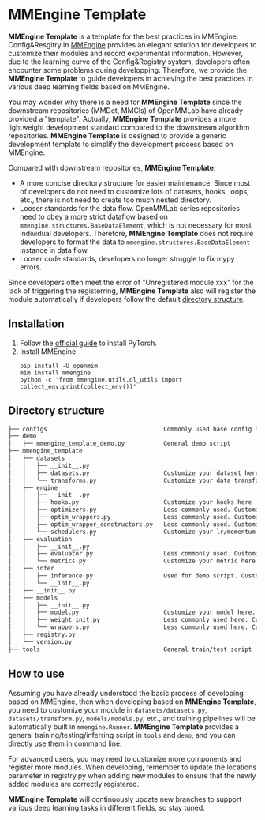 # MMEngine Template

**MMEngine Template** is a template for the best practices in MMEngine. Config&Resgitry in [MMEngine](https://github.com/open-mmlab/mmengine) provides an elegant solution for developers to customize their modules and record experimental information. However, due to the learning curve of the Config&Registry system, developers often encounter some problems during developping. Therefore, we provide the **MMEngine Template** to guide developers in achieving the best practices in various deep learning fields based on MMEngine.

You may wonder why there is a need for **MMEngine Template** since the downstream repositories (MMDet, MMCls) of OpenMMLab have already provided a "template". Actually, **MMEngine Template** provides a more lightweight development standard compared to the downstream algorithm repositories. **MMEngine Template** is designed to provide a generic development template to simplify the development process based on MMEngine.

Compared with downstream repositories, **MMEngine Template**:

- A more concise directory structure for easier maintenance. Since most of developers do not need to customize lots of datasets, hooks, loops, etc., there is not need to create too much nested directory.
- Looser standards for the data flow. OpenMMLab series repositories need to obey a more strict dataflow based on `mmengine.structures.BaseDataElement`, which is not necessary for most individual developers. Therefore, **MMEngine Template** does not require developers to format the data to `mmengine.structures.BaseDataElement` instance in data flow.
- Looser code standards, developers no longer struggle to fix mypy errors.

Since developers often meet the error of "Unregistered module xxx" for the lack of triggering the registerring, **MMEngine Template** also will register the module automatically if developers follow the default [directory structure](#directory-structure).

## Installation

1. Follow the [official guide](https://pytorch.org/get-started/locally/) to install PyTorch.
2. Install MMEngine
   ```
   pip install -U openmim
   mim install mmengine
   python -c 'from mmengine.utils.dl_utils import collect_env;print(collect_env())'
   ```

## Directory structure

```bash
├── configs                                 Commonly used base config file.
├── demo
│   ├── mmengine_template_demo.py           General demo script
├── mmengine_template
│   ├── datasets
│   │   ├── __init__.py
│   │   ├── datasets.py                     Customize your dataset here
│   │   └── transforms.py                   Customize your data transform here
│   ├── engine
│   │   ├── __init__.py
│   │   ├── hooks.py                        Customize your hooks here
│   │   ├── optimizers.py                   Less commonly used. Customize your optimizer here
│   │   ├── optim_wrappers.py               Less commonly used. Customize your optimizer wrapper here
│   │   ├── optim_wrapper_constructors.py   Less commonly used. Customize your optimizer wrapper constructor here
│   │   └── schedulers.py                   Customize your lr/momentum scheduler here
│   ├── evaluation
│   │   ├── __init__.py
│   │   ├── evaluator.py                    Less commonly used. Customize your evaluator here
│   │   └── metrics.py                      Customize your metric here.
│   ├── infer
│   │   ├── inference.py                    Used for demo script. Customize your inferencer here
│   │   └── __init__.py
│   ├── __init__.py
│   ├── models
│   │   ├── __init__.py
│   │   ├── model.py                        Customize your model here.
│   │   ├── weight_init.py                  Less commonly used here. Customize your initializer here.
│   │   └── wrappers.py                     Less commonly used here. Customize your wrapper here.
│   ├── registry.py
│   └── version.py
├── tools                                   General train/test script
```

## How to use

Assuming you have already understood the basic process of developing based on MMEngine, then when developing based on **MMEngine Template**, you need to customize your module in `datasets/datasets.py`, `datasets/transform.py`, `models/models.py`, etc., and training pipelines will be automatically built in `mmengine.Runner`. **MMEngine Template** provides a general training/testing/inferring script in `tools` and `demo`, and you can directly use them in command line.

For advanced users, you may need to customize more components and register more modules. When developing, remember to update the locations parameter in registry.py when adding new modules to ensure that the newly added modules are correctly registered.

**MMEngine Template** will continuously update new branches to support various deep learning tasks in different fields, so stay tuned.
